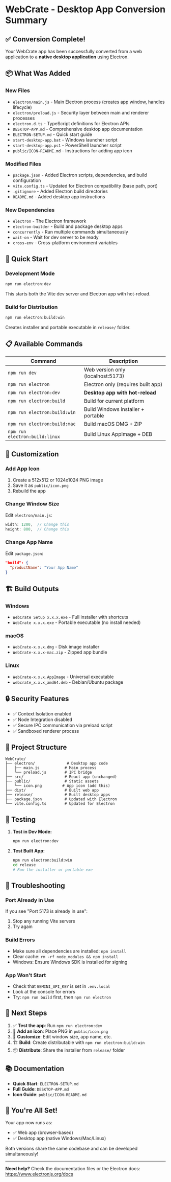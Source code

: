 # WebCrate - Desktop App Conversion Summary

## ✅ Conversion Complete!

Your WebCrate app has been successfully converted from a web application to a **native desktop application** using Electron.

## 📦 What Was Added

### New Files

- `electron/main.js` - Main Electron process (creates app window, handles lifecycle)
- `electron/preload.js` - Security layer between main and renderer processes
- `electron.d.ts` - TypeScript definitions for Electron APIs
- `DESKTOP-APP.md` - Comprehensive desktop app documentation
- `ELECTRON-SETUP.md` - Quick start guide
- `start-desktop-app.bat` - Windows launcher script
- `start-desktop-app.ps1` - PowerShell launcher script
- `public/ICON-README.md` - Instructions for adding app icon

### Modified Files

- `package.json` - Added Electron scripts, dependencies, and build configuration
- `vite.config.ts` - Updated for Electron compatibility (base path, port)
- `.gitignore` - Added Electron build directories
- `README.md` - Added desktop app instructions

### New Dependencies

- `electron` - The Electron framework
- `electron-builder` - Build and package desktop apps
- `concurrently` - Run multiple commands simultaneously
- `wait-on` - Wait for dev server to be ready
- `cross-env` - Cross-platform environment variables

## 🚀 Quick Start

### Development Mode

```bash
npm run electron:dev
```

This starts both the Vite dev server and Electron app with hot-reload.

### Build for Distribution

```bash
npm run electron:build:win
```

Creates installer and portable executable in `release/` folder.

## 📋 Available Commands

| Command                        | Description                        |
| ------------------------------ | ---------------------------------- |
| `npm run dev`                  | Web version only (localhost:5173)  |
| `npm run electron`             | Electron only (requires built app) |
| `npm run electron:dev`         | **Desktop app with hot-reload**    |
| `npm run electron:build`       | Build for current platform         |
| `npm run electron:build:win`   | Build Windows installer + portable |
| `npm run electron:build:mac`   | Build macOS DMG + ZIP              |
| `npm run electron:build:linux` | Build Linux AppImage + DEB         |

## 🎨 Customization

### Add App Icon

1. Create a 512x512 or 1024x1024 PNG image
2. Save it as `public/icon.png`
3. Rebuild the app

### Change Window Size

Edit `electron/main.js`:

```javascript
width: 1200,  // Change this
height: 800,  // Change this
```

### Change App Name

Edit `package.json`:

```json
"build": {
  "productName": "Your App Name"
}
```

## 🏗️ Build Outputs

### Windows

- `WebCrate Setup x.x.x.exe` - Full installer with shortcuts
- `WebCrate x.x.x.exe` - Portable executable (no install needed)

### macOS

- `WebCrate-x.x.x.dmg` - Disk image installer
- `WebCrate-x.x.x-mac.zip` - Zipped app bundle

### Linux

- `WebCrate-x.x.x.AppImage` - Universal executable
- `webcrate_x.x.x_amd64.deb` - Debian/Ubuntu package

## 🔒 Security Features

- ✅ Context Isolation enabled
- ✅ Node Integration disabled
- ✅ Secure IPC communication via preload script
- ✅ Sandboxed renderer process

## 📁 Project Structure

```
WebCrate/
├── electron/              # Desktop app code
│   ├── main.js           # Main process
│   └── preload.js        # IPC bridge
├── src/                  # React app (unchanged)
├── public/               # Static assets
│   └── icon.png         # App icon (add this)
├── dist/                 # Built web app
├── release/              # Built desktop apps
├── package.json          # Updated with Electron
└── vite.config.ts        # Updated for Electron
```

## 🧪 Testing

1. **Test in Dev Mode:**

   ```bash
   npm run electron:dev
   ```

2. **Test Built App:**
   ```bash
   npm run electron:build:win
   cd release
   # Run the installer or portable exe
   ```

## 🐛 Troubleshooting

### Port Already in Use

If you see "Port 5173 is already in use":

1. Stop any running Vite servers
2. Try again

### Build Errors

- Make sure all dependencies are installed: `npm install`
- Clear cache: `rm -rf node_modules && npm install`
- Windows: Ensure Windows SDK is installed for signing

### App Won't Start

- Check that `GEMINI_API_KEY` is set in `.env.local`
- Look at the console for errors
- Try: `npm run build` first, then `npm run electron`

## 🎯 Next Steps

1. ✅ **Test the app**: Run `npm run electron:dev`
2. 📸 **Add an icon**: Place PNG in `public/icon.png`
3. 🎨 **Customize**: Edit window size, app name, etc.
4. 🏗️ **Build**: Create distributable with `npm run electron:build:win`
5. 📦 **Distribute**: Share the installer from `release/` folder

## 📚 Documentation

- **Quick Start**: `ELECTRON-SETUP.md`
- **Full Guide**: `DESKTOP-APP.md`
- **Icon Guide**: `public/ICON-README.md`

## 🎉 You're All Set!

Your app now runs as:

- ✅ Web app (browser-based)
- ✅ Desktop app (native Windows/Mac/Linux)

Both versions share the same codebase and can be developed simultaneously!

---

**Need help?** Check the documentation files or the Electron docs: https://www.electronjs.org/docs
